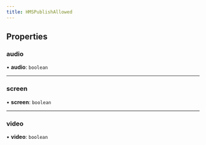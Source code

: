 ```yaml
---
title: HMSPublishAllowed
---
```


## Properties

### audio

• **audio**: `boolean`

---

### screen

• **screen**: `boolean`

---

### video

• **video**: `boolean`
